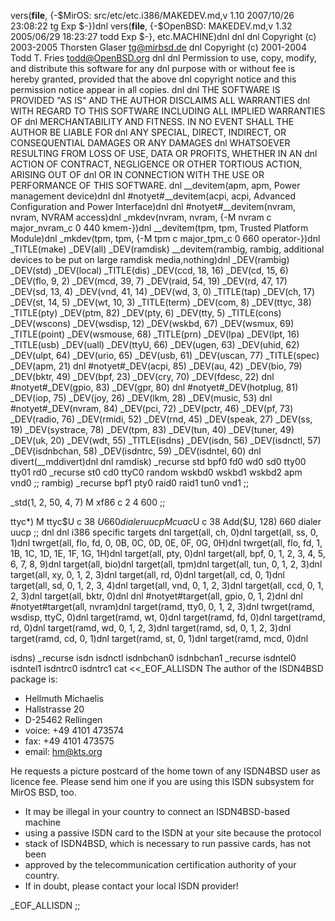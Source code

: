 vers(__file__,
	{-$MirOS: src/etc/etc.i386/MAKEDEV.md,v 1.10 2007/10/26 23:08:22 tg Exp $-})dnl
vers(__file__,
	{-$OpenBSD: MAKEDEV.md,v 1.32 2005/06/29 18:23:27 todd Exp $-},
etc.MACHINE)dnl
dnl
dnl Copyright (c) 2003-2005 Thorsten Glaser <tg@mirbsd.de>
dnl Copyright (c) 2001-2004 Todd T. Fries <todd@OpenBSD.org>
dnl
dnl Permission to use, copy, modify, and distribute this software for any
dnl purpose with or without fee is hereby granted, provided that the above
dnl copyright notice and this permission notice appear in all copies.
dnl
dnl THE SOFTWARE IS PROVIDED "AS IS" AND THE AUTHOR DISCLAIMS ALL WARRANTIES
dnl WITH REGARD TO THIS SOFTWARE INCLUDING ALL IMPLIED WARRANTIES OF
dnl MERCHANTABILITY AND FITNESS. IN NO EVENT SHALL THE AUTHOR BE LIABLE FOR
dnl ANY SPECIAL, DIRECT, INDIRECT, OR CONSEQUENTIAL DAMAGES OR ANY DAMAGES
dnl WHATSOEVER RESULTING FROM LOSS OF USE, DATA OR PROFITS, WHETHER IN AN
dnl ACTION OF CONTRACT, NEGLIGENCE OR OTHER TORTIOUS ACTION, ARISING OUT OF
dnl OR IN CONNECTION WITH THE USE OR PERFORMANCE OF THIS SOFTWARE.
dnl
__devitem(apm, apm, Power management device)dnl
dnl #notyet#__devitem(acpi, acpi, Advanced Configuration and Power Interface)dnl
dnl #notyet#__devitem(nvram, nvram, NVRAM access)dnl
_mkdev(nvram, nvram, {-M nvram c major_nvram_c 0 440 kmem-})dnl
__devitem(tpm, tpm, Trusted Platform Module)dnl
_mkdev(tpm, tpm, {-M tpm c major_tpm_c 0 660 operator-})dnl
_TITLE(make)
_DEV(all)
_DEV(ramdisk)
__devitem(rambig, rambig, additional devices to be put on large ramdisk media,nothing)dnl
_DEV(rambig)
_DEV(std)
_DEV(local)
_TITLE(dis)
_DEV(ccd, 18, 16)
_DEV(cd, 15, 6)
_DEV(flo, 9, 2)
_DEV(mcd, 39, 7)
_DEV(raid, 54, 19)
_DEV(rd, 47, 17)
_DEV(sd, 13, 4)
_DEV(vnd, 41, 14)
_DEV(wd, 3, 0)
_TITLE(tap)
_DEV(ch, 17)
_DEV(st, 14, 5)
_DEV(wt, 10, 3)
_TITLE(term)
_DEV(com, 8)
_DEV(ttyc, 38)
_TITLE(pty)
_DEV(ptm, 82)
_DEV(pty, 6)
_DEV(tty, 5)
_TITLE(cons)
_DEV(wscons)
_DEV(wsdisp, 12)
_DEV(wskbd, 67)
_DEV(wsmux, 69)
_TITLE(point)
_DEV(wsmouse, 68)
_TITLE(prn)
_DEV(lpa)
_DEV(lpt, 16)
_TITLE(usb)
_DEV(uall)
_DEV(ttyU, 66)
_DEV(ugen, 63)
_DEV(uhid, 62)
_DEV(ulpt, 64)
_DEV(urio, 65)
_DEV(usb, 61)
_DEV(uscan, 77)
_TITLE(spec)
_DEV(apm, 21)
dnl #notyet#_DEV(acpi, 85)
_DEV(au, 42)
_DEV(bio, 79)
_DEV(bktr, 49)
_DEV(bpf, 23)
_DEV(cry, 70)
_DEV(fdesc, 22)
dnl #notyet#_DEV(gpio, 83)
_DEV(gpr, 80)
dnl #notyet#_DEV(hotplug, 81)
_DEV(iop, 75)
_DEV(joy, 26)
_DEV(lkm, 28)
_DEV(music, 53)
dnl #notyet#_DEV(nvram, 84)
_DEV(pci, 72)
_DEV(pctr, 46)
_DEV(pf, 73)
_DEV(radio, 76)
_DEV(rmidi, 52)
_DEV(rnd, 45)
_DEV(speak, 27)
_DEV(ss, 19)
_DEV(systrace, 78)
_DEV(tpm, 83)
_DEV(tun, 40)
_DEV(tuner, 49)
_DEV(uk, 20)
_DEV(wdt, 55)
_TITLE(isdns)
_DEV(isdn, 56)
_DEV(isdnctl, 57)
_DEV(isdnbchan, 58)
_DEV(isdntrc, 59)
_DEV(isdntel, 60)
dnl
divert(__mddivert)dnl
dnl
ramdisk)
	_recurse std bpf0 fd0 wd0 sd0 tty00 tty01 rd0
	_recurse st0 cd0 ttyC0 random wskbd0 wskbd1 wskbd2 apm vnd0
	;;
rambig)
	_recurse bpf1 pty0 raid0 raid1 tun0 vnd1
	;;

_std(1, 2, 50, 4, 7)
	M xf86		c 2 4 600
	;;

ttyc*)
	M ttyc$U c 38 $U 660 dialer uucp
	M cuac$U c 38 Add($U, 128) 660 dialer uucp
	;;
dnl
dnl i386 specific targets
dnl
target(all, ch, 0)dnl
target(all, ss, 0, 1)dnl
twrget(all, flo, fd, 0, 0B, 0C, 0D, 0E, 0F, 0G, 0H)dnl
twrget(all, flo, fd, 1, 1B, 1C, 1D, 1E, 1F, 1G, 1H)dnl
target(all, pty, 0)dnl
target(all, bpf, 0, 1, 2, 3, 4, 5, 6, 7, 8, 9)dnl
target(all, bio)dnl
target(all, tpm)dnl
target(all, tun, 0, 1, 2, 3)dnl
target(all, xy, 0, 1, 2, 3)dnl
target(all, rd, 0)dnl
target(all, cd, 0, 1)dnl
target(all, sd, 0, 1, 2, 3, 4)dnl
target(all, vnd, 0, 1, 2, 3)dnl
target(all, ccd, 0, 1, 2, 3)dnl
target(all, bktr, 0)dnl
dnl #notyet#target(all, gpio, 0, 1, 2)dnl
dnl #notyet#target(all, nvram)dnl
target(ramd, tty0, 0, 1, 2, 3)dnl
twrget(ramd, wsdisp, ttyC, 0)dnl
target(ramd, wt, 0)dnl
target(ramd, fd, 0)dnl
target(ramd, rd, 0)dnl
target(ramd, wd, 0, 1, 2, 3)dnl
target(ramd, sd, 0, 1, 2, 3)dnl
target(ramd, cd, 0, 1)dnl
target(ramd, st, 0, 1)dnl
target(ramd, mcd, 0)dnl

isdns)
	_recurse isdn isdnctl isdnbchan0 isdnbchan1
	_recurse isdntel0 isdntel1 isdntrc0 isdntrc1
	cat <<_EOF_ALLISDN
The author of the ISDN4BSD package is:
 * Hellmuth Michaelis
 * Hallstrasse 20
 * D-25462 Rellingen
 * voice: +49 4101 473574
 * fax:   +49 4101 473575
 * email: hm@kts.org

He requests a picture postcard of the home town of any ISDN4BSD
user as licence fee.  Please send him one if you are using this
ISDN subsystem for MirOS BSD, too.

 * It may be illegal in your country to connect an ISDN4BSD-based machine
 * using a passive ISDN card to the ISDN at your site because the protocol
 * stack of ISDN4BSD, which is necessary to run passive cards, has not been
 * approved by the telecommunication certification authority of your country.
 * If in doubt, please contact your local ISDN provider!

_EOF_ALLISDN
	;;
